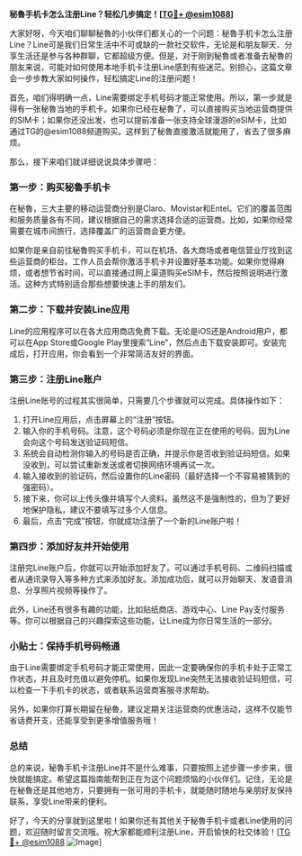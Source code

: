**秘魯手机卡怎么注册Line？轻松几步搞定！[[TG💪+ @esim1088](https://t.me/s/esim1088)]**

大家好呀，今天咱们聊聊秘魯的小伙伴们都关心的一个问题：秘魯手机卡怎么注册Line？Line可是我们日常生活中不可或缺的一款社交软件，无论是和朋友聊天、分享生活还是参与各种群聊，它都超级方便。但是，对于刚到秘魯或者准备去秘魯的朋友来说，可能对如何使用本地手机卡注册Line感到有些迷茫。别担心，这篇文章会一步步教大家如何操作，轻松搞定Line的注册问题！

首先，咱们得明确一点，Line需要绑定手机号码才能正常使用。所以，第一步就是得有一张秘魯当地的手机卡。如果你已经在秘魯了，可以直接购买当地运营商提供的SIM卡；如果你还没出发，也可以提前准备一张支持全球漫游的eSIM卡，比如通过TG的@esim1088频道购买。这样到了秘魯直接激活就能用了，省去了很多麻烦。

那么，接下来咱们就详细说说具体步骤吧：

### 第一步：购买秘魯手机卡

在秘魯，三大主要的移动运营商分别是Claro、Movistar和Entel。它们的覆盖范围和服务质量各有不同，建议根据自己的需求选择合适的运营商。比如，如果你经常需要在城市间旅行，选择覆盖广的运营商会更方便。

如果你是亲自前往秘魯购买手机卡，可以在机场、各大商场或者电信营业厅找到这些运营商的柜台。工作人员会帮你激活手机卡并设置好基本功能。如果你觉得麻烦，或者想节省时间，可以直接通过网上渠道购买eSIM卡，然后按照说明进行激活。这种方式特别适合那些想要快速上手的朋友们。

### 第二步：下载并安装Line应用

Line的应用程序可以在各大应用商店免费下载。无论是iOS还是Android用户，都可以在App Store或Google Play里搜索“Line”，然后点击下载安装即可。安装完成后，打开应用，你会看到一个非常简洁友好的界面。

### 第三步：注册Line账户

注册Line账号的过程其实很简单，只需要几个步骤就可以完成。具体操作如下：

1. 打开Line应用后，点击屏幕上的“注册”按钮。
2. 输入你的手机号码。注意，这个号码必须是你现在正在使用的号码，因为Line会向这个号码发送验证码短信。
3. 系统会自动检测你输入的号码是否正确，并提示你是否收到验证码短信。如果没收到，可以尝试重新发送或者切换网络环境再试一次。
4. 输入接收到的验证码，然后设置你的Line密码（最好选择一个不容易被猜到的强密码）。
5. 接下来，你可以上传头像并填写个人资料。虽然这不是强制性的，但为了更好地保护隐私，建议不要填写过多个人信息。
6. 最后，点击“完成”按钮，你就成功注册了一个新的Line账户啦！

### 第四步：添加好友并开始使用

注册完Line账户后，你就可以开始添加好友了。可以通过手机号码、二维码扫描或者从通讯录导入等多种方式来添加好友。添加成功后，就可以开始聊天、发语音消息、分享照片视频等操作了。

此外，Line还有很多有趣的功能，比如贴纸商店、游戏中心、Line Pay支付服务等。你可以根据自己的兴趣探索这些功能，让Line成为你日常生活的一部分。

### 小贴士：保持手机号码畅通

由于Line需要绑定手机号码才能正常使用，因此一定要确保你的手机卡处于正常工作状态，并且及时充值以避免停机。如果你发现Line突然无法接收验证码短信，可以检查一下手机卡的状态，或者联系运营商客服寻求帮助。

另外，如果你打算长期留在秘魯，建议定期关注运营商的优惠活动，这样不仅能节省话费开支，还能享受到更多增值服务哦！

### 总结

总的来说，秘魯手机卡注册Line并不是什么难事，只要按照上述步骤一步步来，很快就能搞定。希望这篇指南能帮到正在为这个问题烦恼的小伙伴们。记住，无论是在秘魯还是其他地方，只要拥有一张可用的手机卡，就能随时随地与亲朋好友保持联系，享受Line带来的便利。

好了，今天的分享就到这里啦！如果你还有其他关于秘魯手机卡或者Line使用的问题，欢迎随时留言交流哦。祝大家都能顺利注册Line，开启愉快的社交体验！[[TG💪+ @esim1088](https://t.me/s/esim1088) ![Image](https://i.postimg.cc/4NQfJmqS/Snipaste-2025-05-13-00-14-12.png)]